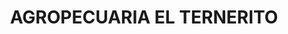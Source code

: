 ---
title: "AGROPECUARIA EL TERNERITO"
url: /santo-domingo/agropecuaria-el-ternerito/
shop: Landwirtschaftlich
---